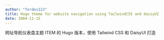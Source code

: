```yaml
---
author: "fordes123"
title: Hugo theme for website navigation using TailwindCSS and daisyUI.
date: 2004-11-15
---
```


网址导航仪表盘主题 ITEM 的 Hugo 版本，使用 Tailwind CSS 和 DaisyUI 打造

